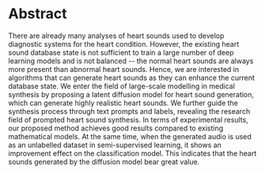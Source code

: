 # Abstract

There are already many analyses of heart sounds used to develop diagnostic systems for the heart condition. However, the existing heart sound database state is not sufficient to train a large number of deep learning models and is not balanced -- the normal heart sounds are always more present than abnormal heart sounds. Hence, we are interested in algorithms that can generate heart sounds as they can enhance the current database state. We enter the field of large-scale modelling in medical synthesis by proposing a latent diffusion model for heart sound generation, which can generate highly realistic heart sounds. We further guide the synthesis process through text prompts and labels, revealing the research field of prompted heart sound synthesis. In terms of experimental results, our proposed method achieves good results compared to existing mathematical models. At the same time, when the generated audio is used as an unlabelled dataset in semi-supervised learning, it shows an improvement effect on the classification model. This indicates that the heart sounds generated by the diffusion model bear great value.
